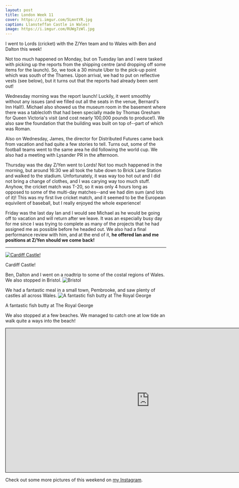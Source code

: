 ```yaml
---
layout: post
title: London Week 11
cover: https://i.imgur.com/5LmntYR.jpg
caption: Llansteffan Castle in Wales!
image: https://i.imgur.com/RUWg7zWl.jpg
---
```


I went to Lords (cricket) with the Z/Yen team and to Wales with Ben and Dalton this week!

Not too much happened on Monday, but on Tuesday Ian and I were tasked with picking up the reports from the shipping centre (and dropping off some items for the launch). So, we took a 30 minute Uber to the pick-up point which was south of the Thames. Upon arrival, we had to put on reflective vests (see below), but it turns out that the reports had already been sent out!

Wednesday morning was the report launch! Luckily, it went smoothly without any issues (and we filled out all the seats in the venue, Bernard's Inn Hall!). Michael also showed us the museum room in the basement where there was a tablecloth that had been specially made by Thomas Gresham for Queen Victoria's visit (and cost nearly 100,000 pounds to produce!). We also saw the foundation that the building was built on top of--part of which was Roman.

Also on Wednesday, James, the director for Distributed Futures came back from vacation and had quite a few stories to tell. Turns out, some of the football teams went to the same area he did following the world cup. We also had a meeting with Lysander PR in the afternoon.

Thursday was the day Z/Yen went to Lords! Not too much happened in the morning, but around 16:30 we all took the tube down to Brick Lane Station and walked to the stadium. Unfortunately, it was way too hot out and I did not bring a change of clothes, and I was carying way too much stuff.
Anyhow, the cricket match was T-20, so it was only 4 hours long as opposed to some of the multi-day matches--and we had dim sum (and lots of it)! This was my first live cricket match, and it seemed to be the European equivilent of baseball, but I really enjoyed the whole experience!

Friday was the last day Ian and I would see Michael as he would be going off to vacation and will return after we leave. It was an especially busy day for me since I was trying to complete as many of the projects that he had assigned me as possible before he headed out. We also had a final performance review with him, and at the end of it, **he offered Ian and me positions at Z/Yen should we come back!**

---

[![Cardiff Castle!](https://i.imgur.com/zIy3PECl.jpg)](https://goo.gl/maps/iSopvypKgE62)
<p class="caption">Cardiff Castle!</p>

Ben, Dalton and I went on a roadtrip to some of the costal regions of Wales. We also stopped in Bristol.
![Bristol](https://i.imgur.com/aobj7tZl.jpg)

We had a fantastic meal in a small town, Pembrooke, and saw plenty of castles all across Wales.
![A fantastic fish butty at The Royal George](https://i.imgur.com/hpL2Vjkl.jpg)
<p class="caption">A fantastic fish butty at The Royal George</p>


We also stopped at a few beaches. We managed to catch one at low tide an walk quite a ways into the beach!
<iframe src="https://www.google.com/maps/embed?pb=!4v1532998527063!6m8!1m7!1sCAoSLEFGMVFpcE5nd3dCemNEOXRpbHhrMmhmUzMzb0NuR1lNSVhvNkJnYTlEbjR3!2m2!1d51.76702050000001!2d-4.390170599999999!3f96.67412968806812!4f2.969798947930542!5f0.7820865974627469" width="900px" height="450" frameborder="0" style="border:1px solid black; margin:0 auto; display: block;" allowfullscreen></iframe>

Check out some more pictures of this weekend on [my Instagram](https://www.instagram.com/nishnha/).